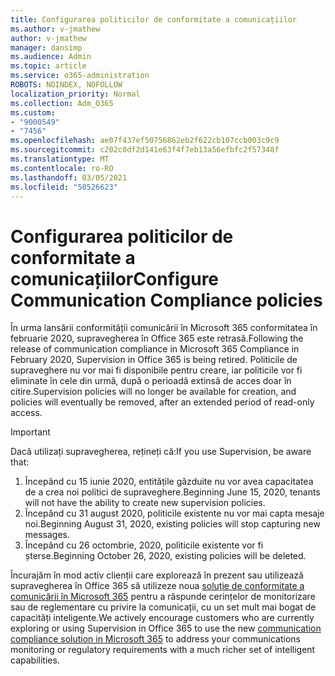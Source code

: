```yaml
---
title: Configurarea politicilor de conformitate a comunicațiilor
ms.author: v-jmathew
author: v-jmathew
manager: dansimp
ms.audience: Admin
ms.topic: article
ms.service: o365-administration
ROBOTS: NOINDEX, NOFOLLOW
localization_priority: Normal
ms.collection: Adm_O365
ms.custom:
- "9000549"
- "7456"
ms.openlocfilehash: ae07f437ef50756862eb2f622cb107ccb003c9c9
ms.sourcegitcommit: c202c0df2d141e63f4f7eb13a56efbfc2f57348f
ms.translationtype: MT
ms.contentlocale: ro-RO
ms.lasthandoff: 03/05/2021
ms.locfileid: "50526623"
---
```

# <a name="configure-communication-compliance-policies"></a><span data-ttu-id="aac6d-102">Configurarea politicilor de conformitate a comunicațiilor</span><span class="sxs-lookup"><span data-stu-id="aac6d-102">Configure Communication Compliance policies</span></span>

<span data-ttu-id="aac6d-103">În urma lansării conformității comunicării în Microsoft 365 conformitatea în februarie 2020, supravegherea în Office 365 este retrasă.</span><span class="sxs-lookup"><span data-stu-id="aac6d-103">Following the release of communication compliance in Microsoft 365 Compliance in February 2020, Supervision in Office 365 is being retired.</span></span> <span data-ttu-id="aac6d-104">Politicile de supraveghere nu vor mai fi disponibile pentru creare, iar politicile vor fi eliminate în cele din urmă, după o perioadă extinsă de acces doar în citire.</span><span class="sxs-lookup"><span data-stu-id="aac6d-104">Supervision policies will no longer be available for creation, and policies will eventually be removed, after an extended period of read-only access.</span></span>

> [!IMPORTANT]
> <span data-ttu-id="aac6d-105">Dacă utilizați supravegherea, rețineți că:</span><span class="sxs-lookup"><span data-stu-id="aac6d-105">If you use Supervision, be aware that:</span></span>
>
> 1. <span data-ttu-id="aac6d-106">Începând cu 15 iunie 2020, entitățile găzduite nu vor avea capacitatea de a crea noi politici de supraveghere.</span><span class="sxs-lookup"><span data-stu-id="aac6d-106">Beginning June 15, 2020, tenants will not have the ability to create new supervision policies.</span></span>
> 2. <span data-ttu-id="aac6d-107">Începând cu 31 august 2020, politicile existente nu vor mai capta mesaje noi.</span><span class="sxs-lookup"><span data-stu-id="aac6d-107">Beginning August 31, 2020, existing policies will stop capturing new messages.</span></span>
> 3. <span data-ttu-id="aac6d-108">Începând cu 26 octombrie, 2020, politicile existente vor fi șterse.</span><span class="sxs-lookup"><span data-stu-id="aac6d-108">Beginning October 26, 2020, existing policies will be deleted.</span></span>

<span data-ttu-id="aac6d-109">Încurajăm în mod activ clienții care explorează în prezent sau utilizează supravegherea în Office 365 să utilizeze noua [soluție de conformitate a comunicării în Microsoft 365](https://go.microsoft.com/fwlink/?linkid=2128593) pentru a răspunde cerințelor de monitorizare sau de reglementare cu privire la comunicații, cu un set mult mai bogat de capacități inteligente.</span><span class="sxs-lookup"><span data-stu-id="aac6d-109">We actively encourage customers who are currently exploring or using Supervision in Office 365 to use the new [communication compliance solution in Microsoft 365](https://go.microsoft.com/fwlink/?linkid=2128593) to address your communications monitoring or regulatory requirements with a much richer set of intelligent capabilities.</span></span>
